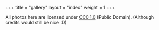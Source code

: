 +++
title = "gallery"
layout = "index"
weight = 1
+++

All photos here are licensed under [CC0 1.0](https://creativecommons.org/publicdomain/zero/1.0/) (Public Domain). (Although credits would still be nice :D) 